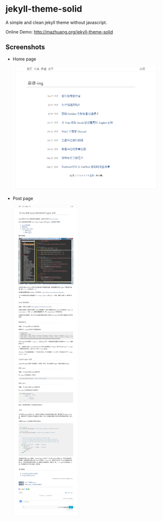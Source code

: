 jekyll-theme-solid
=================

A simple and clean jekyll theme without javascript.

Online Demo: <http://mazhuang.org/jekyll-theme-solid>

## Screenshots

* Home page

  ![home page](./images/screenshots/home.png)

* Post page

  ![post page](./images/screenshots/posts.png)
